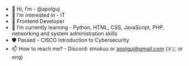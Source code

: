 - 👋 Hi, I’m - @apolguj
- 👀 I’m interested in - IT
- 📱 Frontend Developer
- 🌱 I’m currently learning - Python, HTML, CSS, JavaScript, PHP, networking and system administration skills
- 🛡️ Passed - CISCO Introduction to Cybersecurity
- 📫 How to reach me? - Discord: smokuu or apolguj@gmail.com (🇵🇱 or eng)
